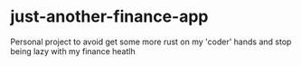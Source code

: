# just-another-finance-app
Personal project to avoid get some more rust on my 'coder' hands and stop being lazy with my finance heatlh
